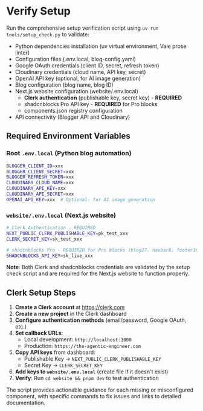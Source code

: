# Verify Setup

Run the comprehensive setup verification script using `uv run tools/setup_check.py` to validate:
- Python dependencies installation (uv virtual environment, Vale prose linter)
- Configuration files (.env.local, blog-config.yaml)
- Google OAuth credentials (client ID, secret, refresh token)
- Cloudinary credentials (cloud name, API key, secret)
- OpenAI API key (optional, for AI image generation)
- Blog configuration (blog name, blog ID)
- Next.js website configuration (website/.env.local)
  - **Clerk authentication** (publishable key, secret key) - **REQUIRED**
  - shadcnblocks Pro API key - **REQUIRED** for Pro blocks
  - components.json registry configuration
- API connectivity (Blogger API and Cloudinary)

## Required Environment Variables

### Root `.env.local` (Python blog automation)
```bash
BLOGGER_CLIENT_ID=xxx
BLOGGER_CLIENT_SECRET=xxx
BLOGGER_REFRESH_TOKEN=xxx
CLOUDINARY_CLOUD_NAME=xxx
CLOUDINARY_API_KEY=xxx
CLOUDINARY_API_SECRET=xxx
OPENAI_API_KEY=xxx  # Optional: for AI image generation
```

### `website/.env.local` (Next.js website)
```bash
# Clerk Authentication - REQUIRED
NEXT_PUBLIC_CLERK_PUBLISHABLE_KEY=pk_test_xxx
CLERK_SECRET_KEY=sk_test_xxx

# shadcnblocks Pro - REQUIRED for Pro blocks (blog27, navbar8, footer16, etc.)
SHADCNBLOCKS_API_KEY=sk_live_xxx
```

**Note**: Both Clerk and shadcnblocks credentials are validated by the setup check script and are required for the Next.js website to function properly.

## Clerk Setup Steps

1. **Create a Clerk account** at https://clerk.com
2. **Create a new project** in the Clerk dashboard
3. **Configure authentication methods** (email/password, Google OAuth, etc.)
4. **Set callback URLs**:
   - Local development: `http://localhost:3000`
   - Production: `https://the-agentic-engineer.com`
5. **Copy API keys** from dashboard:
   - Publishable Key → `NEXT_PUBLIC_CLERK_PUBLISHABLE_KEY`
   - Secret Key → `CLERK_SECRET_KEY`
6. **Add keys to `website/.env.local`** (create file if it doesn't exist)
7. **Verify**: Run `cd website && pnpm dev` to test authentication

The script provides actionable guidance for each missing or misconfigured component, with specific commands to fix issues and links to detailed documentation.
